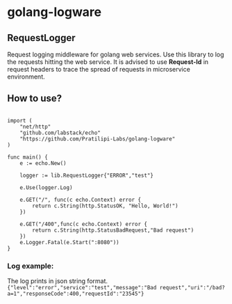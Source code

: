 # golang-logware
## RequestLogger
Request logging middleware for golang web services. Use this library to log the requests hitting the web service. It is advised to use **Request-Id** in request headers to trace the spread of requests in microservice environment.

## How to use?
```package main

import (
    "net/http"
    "github.com/labstack/echo"
    "https://github.com/Pratilipi-Labs/golang-logware"
)

func main() {
    e := echo.New()

    logger := lib.RequestLogger{"ERROR","test"}

    e.Use(logger.Log)

    e.GET("/", func(c echo.Context) error {
        return c.String(http.StatusOK, "Hello, World!")
    })  

    e.GET("/400",func(c echo.Context) error {
        return c.String(http.StatusBadRequest,"Bad request")
    })  
    e.Logger.Fatal(e.Start(":8080"))
}
```

### Log example:
The log prints in json string format.  
```{"level":"error","service":"test","message":"Bad request","uri":"/bad?a=1","responseCode":400,"requestId":"23545"}```
